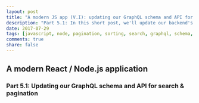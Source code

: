 ```yaml
---
layout: post
title: "A modern JS app (V.I): updating our GraphQL schema and API for search & pagination"
description: "Part 5.1: In this short post, we'll update our backend's GraphQL schema and API to allow searching, sorting, and pagination of our entities"
date: 2017-07-29
tags: [javascript, node, pagination, sorting, search, graphql, schema, api, apollo-server]
comments: true
share: false
---
```


## A modern React / Node.js application

### Part 5.1: Updating our GraphQL schema and API for search & pagination
